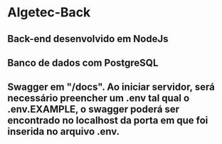 # Algetec-Back

## Back-end desenvolvido em NodeJs
## Banco de dados com PostgreSQL
## Swagger em "/docs". Ao iniciar servidor, será necessário preencher um .env tal qual o .env.EXAMPLE, o swagger poderá ser encontrado no localhost da porta em que foi inserida no arquivo .env.
